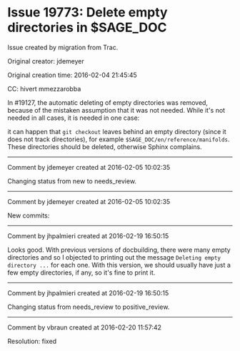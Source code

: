 # Issue 19773: Delete empty directories in $SAGE_DOC

Issue created by migration from Trac.

Original creator: jdemeyer

Original creation time: 2016-02-04 21:45:45

CC:  hivert mmezzarobba

In #19127, the automatic deleting of empty directories was removed, because of the mistaken assumption that it was not needed. While it's not needed in all cases, it is needed in one case:

it can happen that `git checkout` leaves behind an empty directory (since it does not track directories), for example `$SAGE_DOC/en/reference/manifolds`. These directories should be deleted, otherwise Sphinx complains.


---

Comment by jdemeyer created at 2016-02-05 10:02:35

Changing status from new to needs_review.


---

Comment by jdemeyer created at 2016-02-05 10:02:35

New commits:


---

Comment by jhpalmieri created at 2016-02-19 16:50:15

Looks good. With previous versions of docbuilding, there were many empty directories and so I objected to printing out the message `Deleting empty directory ...` for each one. With this version, we should usually have just a few empty directories, if any, so it's fine to print it.


---

Comment by jhpalmieri created at 2016-02-19 16:50:15

Changing status from needs_review to positive_review.


---

Comment by vbraun created at 2016-02-20 11:57:42

Resolution: fixed
